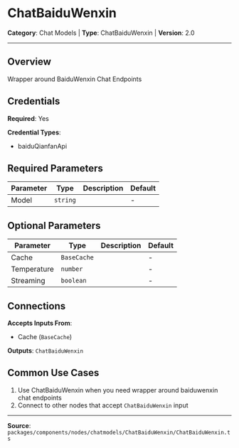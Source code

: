 # ChatBaiduWenxin

**Category**: Chat Models | **Type**: ChatBaiduWenxin | **Version**: 2.0

---

## Overview

Wrapper around BaiduWenxin Chat Endpoints

## Credentials

**Required**: Yes

**Credential Types**:
- baiduQianfanApi

## Required Parameters

| Parameter | Type | Description | Default |
|-----------|------|-------------|---------|
| Model | `string` |  | - |

## Optional Parameters

| Parameter | Type | Description | Default |
|-----------|------|-------------|---------|
| Cache | `BaseCache` |  | - |
| Temperature | `number` |  | - |
| Streaming | `boolean` |  | - |

## Connections

**Accepts Inputs From**:
- Cache (`BaseCache`)

**Outputs**: `ChatBaiduWenxin`

## Common Use Cases

1. Use ChatBaiduWenxin when you need wrapper around baiduwenxin chat endpoints
2. Connect to other nodes that accept `ChatBaiduWenxin` input

---

**Source**: `packages/components/nodes/chatmodels/ChatBaiduWenxin/ChatBaiduWenxin.ts`